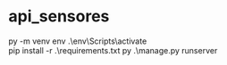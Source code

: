 # api_sensores

py -m venv env
.\env\Scripts\activate  
pip install -r .\requirements.txt
py .\manage.py runserver
